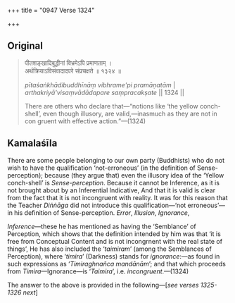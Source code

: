 +++
title = "0947 Verse 1324"

+++
## Original 
>
> पीतशङ्खादिबुद्धीनां विभ्रमेऽपि प्रमाणताम् ।  
> अर्थक्रियाऽविसंवादादपरे संप्रचक्षते ॥ १३२४ ॥ 
>
> *pītaśaṅkhādibuddhīnāṃ vibhrame'pi pramāṇatām* \|  
> *arthakriyā'visaṃvādādapare saṃpracakṣate* \|\| 1324 \|\| 
>
> There are others who declare that—“notions like ‘the yellow conch-shell’, even though illusory, are valid,—inasmuch as they are not in con gruent with effective action.”—(1324)



## Kamalaśīla

There are some people belonging to our own party (Buddhists) who do not wish to have the qualification ‘not-erroneous’ (in the definition of Sense-perception); because (they argue that) even the illusory idea of the ‘Yellow conch-shell’ is *Sense-perception*. Because it cannot be Inference, as it is not brought about by an Inferential Indicative, And that it is valid is clear from the fact that it is not incongruent with reality. It was for this reason that the Teacher *Diṅṅāga* did not introduce this qualification—‘not erroneous’—in his definition of Sense-perception. *Error*, *Illusion*, *Ignorance*,

*Inference*—these he has mentioned as having the ‘Semblance’ of Perception, which shows that the definition intended by him was that ‘it is free from Conceptual Content and is not incongrnent with the real state of things’, He has also included the ‘*taimiram*’ (among the Semblances of Perception), where ‘*timira*’ (Darkness) stands for *ignorance*:—as found in such expressions as ‘*Timiraghnañca mandānām*’; and that which proceeds from *Timira*—Ignorance—is ‘*Taimira*’, i.e. *incongruent*.—(1324)

The answer to the above is provided in the following—[*see verses 1325-1326 next*]


